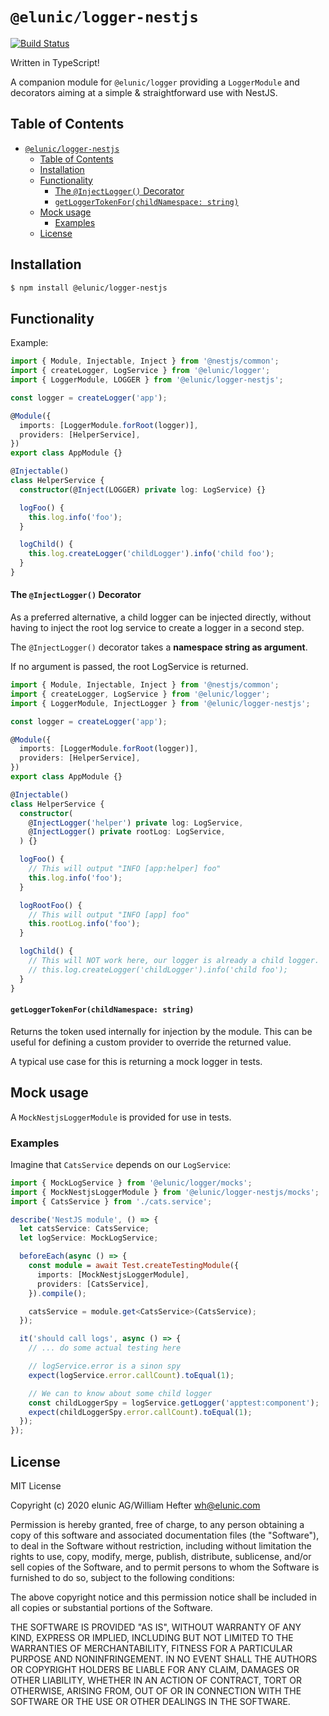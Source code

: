 # `@elunic/logger-nestjs`

[![Build Status](https://travis-ci.org/elunic/node-logger-nestjs.svg?branch=master)](https://travis-ci.org/elunic/node-logger-nestjs)

Written in TypeScript!

A companion module for `@elunic/logger` providing a `LoggerModule` and decorators aiming at a simple
& straightforward use with NestJS.

## Table of Contents

- [`@elunic/logger-nestjs`](#eluniclogger-nestjs)
  - [Table of Contents](#table-of-contents)
  - [Installation](#installation)
  - [Functionality](#functionality)
      - [The `@InjectLogger()` Decorator](#the-injectlogger-decorator)
      - [`getLoggerTokenFor(childNamespace: string)`](#getloggertokenforchildnamespace-string)
  - [Mock usage](#mock-usage)
    - [Examples](#examples)
  - [License](#license)

## Installation

```bash
$ npm install @elunic/logger-nestjs
```

## Functionality

Example:

```typescript
import { Module, Injectable, Inject } from '@nestjs/common';
import { createLogger, LogService } from '@elunic/logger';
import { LoggerModule, LOGGER } from '@elunic/logger-nestjs';

const logger = createLogger('app');

@Module({
  imports: [LoggerModule.forRoot(logger)],
  providers: [HelperService],
})
export class AppModule {}

@Injectable()
class HelperService {
  constructor(@Inject(LOGGER) private log: LogService) {}

  logFoo() {
    this.log.info('foo');
  }

  logChild() {
    this.log.createLogger('childLogger').info('child foo');
  }
}
```

#### The `@InjectLogger()` Decorator

As a preferred alternative, a child logger can be injected directly, without
having to inject the root log service to create a logger in a second
step.

The `@InjectLogger()` decorator takes a **namespace string as argument**.

If no argument is passed, the root LogService is returned.

```typescript
import { Module, Injectable, Inject } from '@nestjs/common';
import { createLogger, LogService } from '@elunic/logger';
import { LoggerModule, InjectLogger } from '@elunic/logger-nestjs';

const logger = createLogger('app');

@Module({
  imports: [LoggerModule.forRoot(logger)],
  providers: [HelperService],
})
export class AppModule {}

@Injectable()
class HelperService {
  constructor(
    @InjectLogger('helper') private log: LogService,
    @InjectLogger() private rootLog: LogService,
  ) {}

  logFoo() {
    // This will output "INFO [app:helper] foo"
    this.log.info('foo');
  }

  logRootFoo() {
    // This will output "INFO [app] foo"
    this.rootLog.info('foo');
  }

  logChild() {
    // This will NOT work here, our logger is already a child logger.
    // this.log.createLogger('childLogger').info('child foo');
  }
}
```

#### `getLoggerTokenFor(childNamespace: string)`

Returns the token used internally for injection by the module. This can be useful
for defining a custom provider to override the returned value.

A typical use case for this is returning a mock logger in tests.

## Mock usage

A `MockNestjsLoggerModule` is provided for use in tests.

### Examples

Imagine that `CatsService` depends on our `LogService`:

```typescript
import { MockLogService } from '@elunic/logger/mocks';
import { MockNestjsLoggerModule } from '@elunic/logger-nestjs/mocks';
import { CatsService } from './cats.service';

describe('NestJS module', () => {
  let catsService: CatsService;
  let logService: MockLogService;

  beforeEach(async () => {
    const module = await Test.createTestingModule({
      imports: [MockNestjsLoggerModule],
      providers: [CatsService],
    }).compile();

    catsService = module.get<CatsService>(CatsService);
  });

  it('should call logs', async () => {
    // ... do some actual testing here

    // logService.error is a sinon spy
    expect(logService.error.callCount).toEqual(1);

    // We can to know about some child logger
    const childLoggerSpy = logService.getLogger('apptest:component');
    expect(childLoggerSpy.error.callCount).toEqual(1);
  });
});
```

## License

MIT License

Copyright (c) 2020 elunic AG/William Hefter <wh@elunic.com>

Permission is hereby granted, free of charge, to any person obtaining a copy
of this software and associated documentation files (the "Software"), to deal
in the Software without restriction, including without limitation the rights
to use, copy, modify, merge, publish, distribute, sublicense, and/or sell
copies of the Software, and to permit persons to whom the Software is
furnished to do so, subject to the following conditions:

The above copyright notice and this permission notice shall be included in all
copies or substantial portions of the Software.

THE SOFTWARE IS PROVIDED "AS IS", WITHOUT WARRANTY OF ANY KIND, EXPRESS OR
IMPLIED, INCLUDING BUT NOT LIMITED TO THE WARRANTIES OF MERCHANTABILITY,
FITNESS FOR A PARTICULAR PURPOSE AND NONINFRINGEMENT. IN NO EVENT SHALL THE
AUTHORS OR COPYRIGHT HOLDERS BE LIABLE FOR ANY CLAIM, DAMAGES OR OTHER
LIABILITY, WHETHER IN AN ACTION OF CONTRACT, TORT OR OTHERWISE, ARISING FROM,
OUT OF OR IN CONNECTION WITH THE SOFTWARE OR THE USE OR OTHER DEALINGS IN THE
SOFTWARE.
